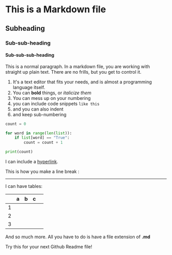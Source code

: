 # This is a Markdown file

## Subheading

### Sub-sub-heading

#### Sub-sub-sub-heading

This is a normal paragraph. In a markdown file, you are working with straight up plain text. There are no frills, but you get to control it.

1. It's a text editor that fits your needs, and is almost a programming language itself.
2. You can **bold** things, or *italicize them*
1. You can mess up on your numbering
1. you can include code snippets ```like this ```
  1. and you can also indent
  2. and keep sub-numbering


```python
count = 0

for word in range(len(list)):
	if list[word] == "True":
		count = count + 1

print(count)
```

I can include a [hyperlink](https://lingusitics.ucsc.edu).

This is how you make a line break :

---

I can have tables:

|   | a | b | c |   |
|---|---|---|---|---|
| 1 |   |   |   |   |
| 2 |   |   |   |   |
| 3 |   |   |   |   |

And so much more. All you have to do is have a file extension of **.md**


Try this for your next Github Readme file!
